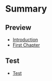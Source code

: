 # Summary

## Preview
* [Introduction](README.md)
* [First Chapter](chapter1.md)

## Test
* [Test](test.md)

